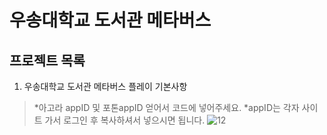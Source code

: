 우송대학교 도서관 메타버스
===========================
프로젝트 목록
--------------------------
1. 우송대학교 도서관 메타버스 플레이 기본사항
>*아고라 appID 및 포톤appID 얻어서 코드에 넣어주세요.
>*appID는 각자 사이트 가서 로그인 후 복사하셔서 넣으시면 됩니다.
![12](https://user-images.githubusercontent.com/94848819/154413863-a73df9c5-ae72-4566-b6a5-0e8f2241e335.png)
